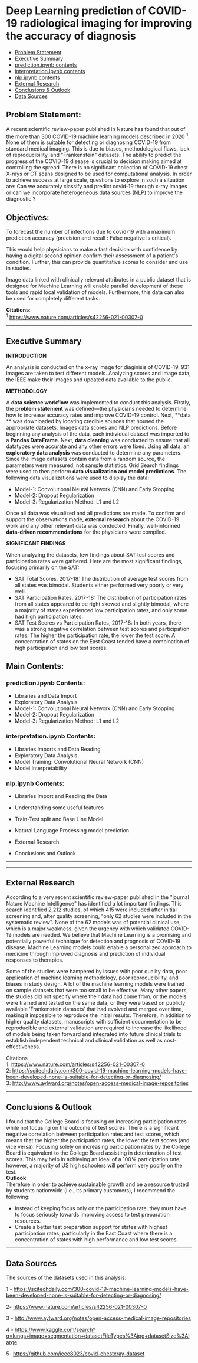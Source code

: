 # Deep Learning prediction of COVID-19 radiological imaging for improving the accuracy of diagnosis

- [Problem Statement](#Problem-Statement)
 - [Executive Summary](#Executive-Summary)
 - [prediction.ipynb contents](#prediction.ipynb-contents)
 - [interpretation.ipynb contents](#prediction.ipynb-contents)
 - [nlp.ipynb contents](#nlp.ipynb-contents)
 - [External Research](#External-Research)
 - [Conclusions & Outlook](#Conclusions-&-Outlook)
 - [Data Sources](#Data-Sources)

## Problem Statement:
A recent scientific review-paper published in Nature has found that out of the more than 300 COVID-19 machine learning models described in 2020 <sup>1</sup>. None of them is suitable for detecting or diagnosing COVID-19 from standard medical imaging. This is due to biases, methodological flaws, lack of reproducibility, and "Frankenstein" datasets.
The ability to predict the progress of the COVID-19 disease is crucial to decision making aimed at controlling the spread. There is no significant collection of COVID-19 chest X-rays or CT scans designed to be used for computational analysis.
In order to achieve success at large scale, questions to explore in such a situation are: Can we accurately classify and predict covid-19 through x-ray images or can we incorporate heterogeneous data sources (NLP) to improve the diagnostic ?

## Objectives:
To forecast the number of infections due to covid-19 with a maximum prediction accuracy (precision and recall : False negative is critical).

This would help physicians to make a fast decision with confidence by having a digital second opinion confirm their assessment of a patient's condition. Further, this can provide quantitative scores to consider and use in studies.

Image data linked with clinically relevant attributes in a public dataset that is designed for Machine Learning will enable parallel development of these tools and rapid local validation of models. Furthermore, this data can also be used for completely different tasks.

**Citations**:
<br>
<sup>1</sup> https://www.nature.com/articles/s42256-021-00307-0

---

## Executive Summary
**INTRODUCTION**

An analysis is conducted on the x-ray image for diaginisis of COVID-19. 931 images are taken to test different models. Analyzing scores and image data, the IEEE make their images and updated data available to the public. 

**METHODOLOGY**

A **data science workflow** was implemented to conduct this analysis. Firstly, the **problem statement** was defined—the physicians needed to determine how to increase accuracy rates and improve COVID-19 control. Next, **data ** was downloaded by locating credible sources that housed the appropriate datasets: Images data scores and NLP predictions. Before beginning any analysis of the data, each individual dataset was imported to a **Pandas DataFrame**. Next, **data cleaning** was conducted to ensure that all datatypes were accurate and any other errors were fixed. Using all data, an **exploratory data analysis** was conducted to determine any parameters. Since the image datasets contain data from a random source, the parameters were measured, not sample statistics. Grid Search findings were used to then perform **data visualization and model predictions**. The following data visualizations were used to display the data: 
- Model-1: Convolutional Neural Network (CNN) and Early Stopping
- Model-2: Dropout Regularization
- Model-3: Regularization Method: L1 and L2

Once all data was visualized and all predictions are made.  To confirm and support the observations made, **external research** about the COVID-19 work and any other relevant data was conducted. Finally, well-informed **data-driven recommendations** for the physicians were compiled. 

**SIGNIFICANT FINDINGS**

When analyzing the datasets, few findings about SAT test scores and participation rates were gathered. Here are the most significant findings, focusing primarily on the SAT: 
- SAT Total Scores, 2017-18: The distribution of average test scores from all states was bimodal. Students either performed very poorly or very well. 
- SAT Participation Rates, 2017-18: The distribution of participation rates from all states appeared to be right skewed and slightly bimodal, where a majority of states experienced low participation rates, and only some had high participation rates. 
- SAT Test Scores vs Participation Rates, 2017-18: In both years, there was a strong negative correlation between test scores and participation rates. The higher the participation rate, the lower the test score. A concentration of states on the East Coast tended have a combination of high participation and low test scores. 

## Main Contents:
### prediction.ipynb Contents:
- Libraries and Data Import
- Exploratory Data Analysis
- Model-1: Convolutional Neural Network (CNN) and Early Stopping
- Model-2: Dropout Regularization
- Model-3: Regularization Method: L1 and L2

### interpretation.ipynb Contents:
- Libraries Imports and Data Reading
- Exploratory Data Analysis
- Model Training: Convolutional Neural Network (CNN)
- Model Interpretability

### nlp.ipynb Contents:
- Libraries Import and Reading the Data
- Understanding some useful features
- Train-Test split and Base Line Model
- Natural Language Processing model prediction

- External Research
- Conclusions and Outlook

---

---
## External Research
According to a very recent scientific review-paper published in the "journal Nature Machine Intelligence" has identified a lot important findings. This search identified 2,212 studies, of which 415 were included after initial screening and, after quality screening, "only 62 studies were included in the systematic review". None of the 62 models was of potential clinical use, which is a major weakness, given the urgency with which validated COVID-19 models are needed.
We believe that Machine Learning is a promising and potentially powerful technique for detection and prognosis of COVID-19 disease. Machine Learning models could enable a personalized approach to medicine through improved diagnosis and prediction of individual responses to therapies.

Some of the studies were hampered by issues with poor quality data, poor application of machine learning methodology, poor reproducibility, and biases in study design. A lot of the machine learning models were trained on sample datasets that were too small to be effective. Many other papers, the studies did not specify where their data had come from, or the models were trained and tested on the same data, or they were based on publicly available ‘Frankenstein datasets’ that had evolved and merged over time, making it impossible to reproduce the initial results. Therefore, in addition to higher quality datasets, manuscripts with sufficient documentation to be reproducible and external validation are required to increase the likelihood of models being taken forward and integrated into future clinical trials to establish independent technical and clinical validation as well as cost-effectiveness.

Citations
<br>
1: https://www.nature.com/articles/s42256-021-00307-0
<br>
2: https://scitechdaily.com/300-covid-19-machine-learning-models-have-been-developed-none-is-suitable-for-detecting-or-diagnosing/
<br>
3: http://www.aylward.org/notes/open-access-medical-image-repositories

---
## Conclusions & Outlook 
I found that the College Board is focusing on increasing participation rates while not focusing on the outcome of test scores. There is a significant negative correlation between participation rates and test scores, which means that the higher the participation rates, the lower the test scores (and vice versa). Focusing solely on increasing participation rates by the College Board is equivalent to the College Board assisting in  deterioration of test scores. This may help in achieving an ideal of a 100% participation rate, however, a majority of US high schoolers will perform very poorly on the test.
<br>
**Outlook**
<br>
Therefore in order to achieve sustainable growth and be a resource trusted by students nationwide (i.e., its primary customers), I recommend the following:  
- Instead of keeping focus only on the participation rate, they must have to focus seriously towards improving access to test preparation resources. 
- Create a better test preparation support for states with highest participation rates, particularly in the East Coast where there is a concentration of states with high performance and low test scores.

--- 
## Data Sources
The sources of the datasets used in this analysis:

1 - https://scitechdaily.com/300-covid-19-machine-learning-models-have-been-developed-none-is-suitable-for-detecting-or-diagnosing/

2- https://www.nature.com/articles/s42256-021-00307-0

3 - http://www.aylward.org/notes/open-access-medical-image-repositories

4 - https://www.kaggle.com/search?q=lungs+image+segmentation+datasetFileTypes%3Ajpg+datasetSize%3Alarge

5- https://github.com/ieee8023/covid-chestxray-dataset
